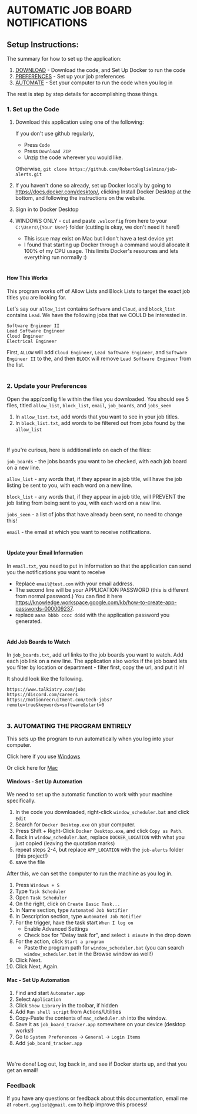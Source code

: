# AUTOMATIC JOB BOARD NOTIFICATIONS

## Setup Instructions:

The summary for how to set up the application:

1) [DOWNLOAD](#set-up-the-code) - Download the code, and Set Up Docker to run the code 
2) [PREFERENCES](#update-your-preferences) - Set up your job preferences
3) [AUTOMATE](#automating-the-program-entirely) - Set your computer to run the code when you log in

The rest is step by step details for accomplishing those things.

### 1. Set up the Code
1) Download this application using one of the following:
 
    If you don't use github regularly,
    - Press `Code`
    - Press `Download ZIP`
    - Unzip the code wherever you would like.

    Otherwise, `git clone https://github.com/RobertGuglielmino/job-alerts.git`
2) If you haven't done so already, set up Docker locally by going to https://docs.docker.com/desktop/, clicking Install Docker Desktop at the bottom, and following the instructions on the website.
3) Sign in to Docker Desktop
4) WINDOWS ONLY -  cut and paste `.wslconfig` from here to your `C:\Users\{Your User}` folder (cutting is okay, we don't need it here!)
    - This issue may exist on Mac but I don't have a test device yet
    - I found that starting up Docker through a command would allocate it 100% of my CPU usage. This limits Docker's resources and lets everything run normally :)

#

#### How This Works

This program works off of Allow Lists and Block Lists to target the exact job titles you are looking for.


Let's say our `allow_list` contains `Software` and `Cloud`, and `block_list` contains `Lead`. We have the following jobs that we COULD be interested in.
 ```
Software Engineer II
Lead Software Engineer
Cloud Engineer 
Electrical Engineer
 ```

 First, `ALLOW` will add `Cloud Engineer`, `Lead Software Engineer`, and `Software Engineer II` to the, and then `BLOCK` will remove `Lead Software Engineer` from the list.

#

### 2. Update your Preferences

Open the app/config file within the files you downloaded. You should see 5 files, titled `allow_list`, `block_list`, `email`, `job_boards`, and `jobs_seen`

1) In `allow_list.txt`, add words that you want to see in your job titles.
2) In `block_list.txt`, add words to be filtered out from jobs found by the `allow_list`

#

If you're curious, here is additional info on each of the files:

 `job_boards` - the jobs boards you want to be checked, with each job board on a new line.

 `allow_list` - any words that, if they appear in a job title, will have the job listing be sent to you, with each word on a new line.

 `block_list` - any words that, if they appear in a job title, will PREVENT the job listing from being sent to you, with each word on a new line.

 `jobs_seen` - a list of jobs that have already been sent, no need to change this!

 `email` - the email at which you want to receive notifications.

#


#### Update your Email Information

In `email.txt`, you need to put in information so that the application can send you the notifications you want to receive
- Replace `email@test.com` with your email address.
- The second line will be your APPLICATION PASSWORD (this is different from normal password.) You can find it here https://knowledge.workspace.google.com/kb/how-to-create-app-passwords-000009237. 
- replace `aaaa bbbb cccc dddd` with the application password you generated.

#


#### Add Job Boards to Watch

In `job_boards.txt`, add url links to the job boards you want to watch. Add each job link on a new line. The application also works if the job board lets you filter by location or department - filter first, copy the url, and put it in!

It should look like the following. 

```
https://www.talkiatry.com/jobs
https://discord.com/careers
https://motionrecruitment.com/tech-jobs?remote=true&keywords=software&start=0
```

#

### 3. AUTOMATING THE PROGRAM ENTIRELY 

 This sets up the program to run automatically when you log into your computer.

Click here if you use [Windows](#windows---set-up-automation)

Or click here for [Mac](#mac---set-up-automation)

#### Windows - Set Up Automation

 
We need to set up the automatic function to work with your machine specifically.

1) In the code you downloaded, right-click `window_scheduler.bat` and click `Edit`
2) Search for `Docker Desktop.exe` on your computer. 
3) Press Shift + Right-Click `Docker Desktop.exe`, and click `Copy as Path`.
4) Back in `window_scheduler.bat`, replace `DOCKER_LOCATION` with what you just copied (leaving the quotation marks)
5) repeat steps 2-4, but replace `APP_LOCATION` with the `job-alerts` folder (this project!)
6) save the file

After this, we can set the computer to run the machine as you log in.

 1) Press `Windows + S`
 2) Type `Task Scheduler`
 3) Open `Task Scheduler`
 4) On the right, click on `Create Basic Task...`
 5) In Name section, type `Automated Job Notifier`
 6) In Description section, type `Automated Job Notifier`
 7) For the trigger, have the task start `When I log on`
    - Enable Advanced Settings
    - Check box for "Delay task for", and select `1 minute` in the drop down
 8) For the action, click `Start a program`
    - Paste the program path for `window_scheduler.bat` (you can search `window_scheduler.bat` in the Browse window as well!)
 9) Click Next.
 10) Click Next, Again.

#### Mac - Set Up Automation

 1) Find and start `Automater.app`
 2) Select `Application`
 3) Click `Show Library` in the toolbar, if hidden
 4) Add `Run shell script` from Actions/Utilities
 5) Copy-Paste the contents of `mac_scheduler.sh` into the window.
 6) Save it as `job_board_tracker.app` somewhere on your device (desktop works!) 
 7) Go to `System Preferences` -> `General` -> `Login Items`
 8) Add `job_board_tracker.app`

#

We're done! Log out, log back in, and see if Docker starts up, and that you get an email!

### Feedback 
If you have any questions or feedback about this documentation, email me at `robert.gugliel@gmail.com` to help improve this process!